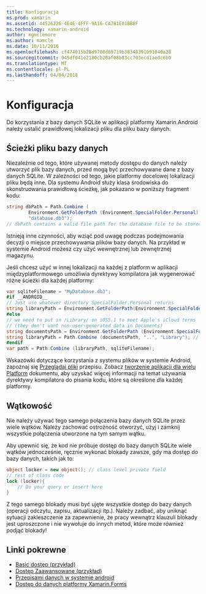 ```yaml
---
title: Konfiguracja
ms.prod: xamarin
ms.assetid: 44526226-4E4E-4FFF-9A16-CA7B1E01BB8F
ms.technology: xamarin-android
author: mgmclemore
ms.author: mamcle
ms.date: 10/11/2016
ms.openlocfilehash: cf474015b28d9708d69719b38348391091040a28
ms.sourcegitcommit: 945df041e2180cb20af08b83cc703ecd1aedc6b0
ms.translationtype: MT
ms.contentlocale: pl-PL
ms.lasthandoff: 04/04/2018
---
```

# <a name="configuration"></a>Konfiguracja

Do korzystania z bazy danych SQLite w aplikacji platformy Xamarin.Android należy ustalić prawidłowej lokalizacji pliku dla pliku bazy danych.

## <a name="database-file-path"></a>Ścieżki pliku bazy danych

Niezależnie od tego, które używanej metody dostępu do danych należy utworzyć plik bazy danych, przed mogą być przechowywane dane z bazy danych SQLite. W zależności od tego, jakie platformy docelowej lokalizacji pliku będą inne. Dla systemu Android służy klasa środowiska do skonstruowania prawidłową ścieżkę, jak pokazano w poniższy fragment kodu:

```csharp
string dbPath = Path.Combine (
        Environment.GetFolderPath (Environment.SpecialFolder.Personal),
        "database.db3");
// dbPath contains a valid file path for the database file to be stored
```

Istnieją inne czynności, aby wziąć pod uwagę podczas podejmowania decyzji o miejsce przechowywania plików bazy danych. Na przykład w systemie Android możesz czy użyć wewnętrznej lub zewnętrznej magazynu.

Jeśli chcesz użyć w innej lokalizacji na każdej z platform w aplikacji międzyplatformowego umożliwia dyrektywy kompilatora jak wygenerować różne ścieżki dla każdej platformy:

```csharp
var sqliteFilename = "MyDatabase.db3";
#if __ANDROID__
// Just use whatever directory SpecialFolder.Personal returns
string libraryPath = Environment.GetFolderPath(Environment.SpecialFolder.Personal); ;
#else
// we need to put in /Library/ on iOS5.1 to meet Apple's iCloud terms
// (they don't want non-user-generated data in Documents)
string documentsPath = Environment.GetFolderPath (Environment.SpecialFolder.Personal); // Documents folder
string libraryPath = Path.Combine (documentsPath, "..", "Library"); // Library folder instead
#endif
var path = Path.Combine (libraryPath, sqliteFilename);
```

Wskazówki dotyczące korzystania z systemu plików w systemie Android, zapoznaj się [Przeglądaj pliki](https://developer.xamarin.com/recipes/android/data/Files/Browse_Files) przepisu. Zobacz [tworzenie aplikacji dla wielu Platform](~/cross-platform/app-fundamentals/building-cross-platform-applications/index.md) dokumentu, aby uzyskać więcej informacji na temat używania dyrektywy kompilatora do pisania kodu, które są określone dla każdej platformy.

## <a name="threading"></a>Wątkowość

Nie należy używać tego samego połączenia bazy danych SQLite przez wiele wątków. Należy zachować ostrożność otworzyć, użyj i zamknij wszystkie połączenia utworzone na tym samym wątku.

Aby upewnić się, że kod nie próbuje dostęp do bazy danych SQLite wiele wątków jednocześnie, ręcznie wykonać blokady zawsze, gdy ma dostęp do bazy danych, takich jak to:

```csharp
object locker = new object(); // class level private field
// rest of class code
lock (locker){
    // Do your query or insert here
}
```

Z tego samego blokady musi być ujęte wszystkie dostęp do bazy danych (operacji odczytu, zapisu, aktualizacji itp.). Należy zadbać, aby uniknąć sytuacji zakleszczenie za zapewnienie, że pracy wewnątrz klauzuli blokady jest uproszczone i nie wywołuje do innych metod, które może również podjąć blokady!


## <a name="related-links"></a>Linki pokrewne

- [Basic dostęp (przykład)](https://github.com/xamarin/mobile-samples/tree/master/DataAccess/Basic)
- [Dostęp Zaawansowane (przykład)](https://github.com/xamarin/mobile-samples/tree/master/DataAccess/Advanced)
- [Przepisami danych w systemie android](https://developer.xamarin.com/recipes/android/data/)
- [Dostęp do danych platformy Xamarin.Forms](~/xamarin-forms/app-fundamentals/databases.md)
